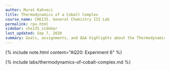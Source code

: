 ```yaml
---
author: Murat Kahveci
title: Thermodynamics of a Cobalt Complex
course_name: CHE135. General Chemistry III Lab
permalink: rpu.html
sidebar: che135_sidebar
last_updated: Sep 7, 2020 
summary: Goals, assignments, and Q&A highlights about the Thermodynamics of a Cobalt Complex Experiment.
---
```

{% include note.html content="AQ20: Experiment 6" %}

{% include labs/thermodynamics-of-cobalt-complex.md %}